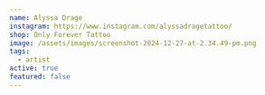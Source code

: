 ```yaml
---
name: Alyssa Drage
instagram: https://www.instagram.com/alyssadragetattoo/
shop: Only Forever Tattoo
image: /assets/images/screenshot-2024-12-27-at-2.34.49-pm.png
tags:
  - artist
active: true
featured: false
---
```

